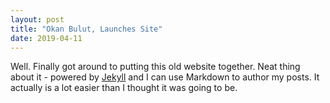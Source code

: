 ```yaml
---
layout: post
title: "Okan Bulut, Launches Site"
date: 2019-04-11
---
```


Well. Finally got around to putting this old website together. Neat thing about it - 
powered by [Jekyll](http://jekyllrb.com) and I can use Markdown to author my posts. 
It actually is a lot easier than I thought it was going to be.
